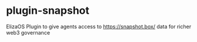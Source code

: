 # plugin-snapshot
ElizaOS Plugin to give agents access to https://snapshot.box/ data for richer web3 governance
